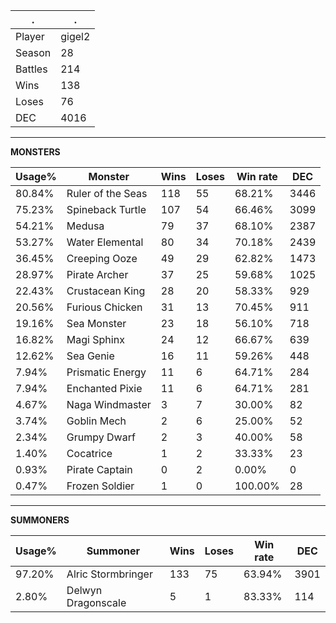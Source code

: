 .|.
|-|-
Player|gigel2
Season|28
Battles|214
Wins|138
Loses|76
DEC|4016

---
**MONSTERS**

Usage%|Monster|Wins|Loses|Win rate|DEC|
-|-|-|-|-|-|
80.84%|Ruler of the Seas|118|55|68.21%|3446|
75.23%|Spineback Turtle|107|54|66.46%|3099|
54.21%|Medusa|79|37|68.10%|2387|
53.27%|Water Elemental|80|34|70.18%|2439|
36.45%|Creeping Ooze|49|29|62.82%|1473|
28.97%|Pirate Archer|37|25|59.68%|1025|
22.43%|Crustacean King|28|20|58.33%|929|
20.56%|Furious Chicken|31|13|70.45%|911|
19.16%|Sea Monster|23|18|56.10%|718|
16.82%|Magi Sphinx|24|12|66.67%|639|
12.62%|Sea Genie|16|11|59.26%|448|
7.94%|Prismatic Energy|11|6|64.71%|284|
7.94%|Enchanted Pixie|11|6|64.71%|281|
4.67%|Naga Windmaster|3|7|30.00%|82|
3.74%|Goblin Mech|2|6|25.00%|52|
2.34%|Grumpy Dwarf|2|3|40.00%|58|
1.40%|Cocatrice|1|2|33.33%|23|
0.93%|Pirate Captain|0|2|0.00%|0|
0.47%|Frozen Soldier|1|0|100.00%|28|

---
**SUMMONERS**

Usage%|Summoner|Wins|Loses|Win rate|DEC|
-|-|-|-|-|-|
97.20%|Alric Stormbringer|133|75|63.94%|3901|
2.80%|Delwyn Dragonscale|5|1|83.33%|114|
